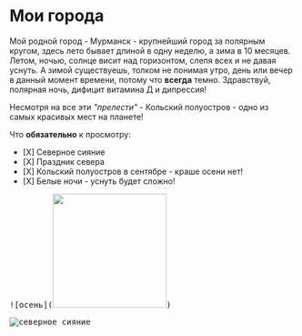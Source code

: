 # Мои города 

Мой родной город - Мурманск - крупнейший город за полярным кругом, здесь лето бывает длиной в одну неделю, а зима в 10 месяцев. Летом, ночью,  солнце висит над горизонтом, слепя всех и не давая уснуть. А зимой существуешь, толком не понимая утро, день или вечер в данный момент времени, потому что **всегда** темно. Здравствуй, полярная ночь, дифицит витамина Д и дипрессия!

Несмотря на все эти _"прелести"_ - Кольский полуостров - одно из самых красивых мест на планете! 

Что  **обязательно** к просмотру:
 - [Х] Северное сияние
 - [Х] Праздник севера
 - [Х] Кольский полуостров в сентябре - краше осени нет!
 - [Х] Белые ночи - уснуть будет сложно!
  
<kbd>                                               
![осень](<img src="https://static.tildacdn.com/tild6166-6338-4062-b536-333432653234/i.jpg" width="200" height="200">)
<kbd>

![северное сияние](https://yandex.ru/images/search?from=tabbar&img_url=https%3A%2F%2Fwww.ferra.ru%2Fimgs%2F2023%2F04%2F18%2F17%2F5877214%2F22d7096906675f80130e018fd6b96cd877e02a52.jpg&lr=193&pos=7&rpt=simage&text=%D0%BC%D1%83%D1%80%D0%BC%D0%B0%D0%BD%D1%81%D0%BA%D0%B0%D1%8F%20%D0%BE%D0%B1%D0%BB%D0%B0%D1%81%D1%82%D1%8C%20%D1%81%D0%B5%D0%B2%D0%B5%D1%80%D0%BD%D0%BE%D0%B5%20%D1%81%D0%B8%D1%8F%D0%BD%D0%B8%D0%B5)

